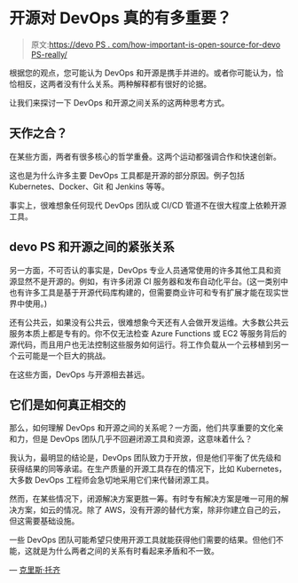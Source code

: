 # 开源对 DevOps 真的有多重要？

> 原文:[https://devo PS . com/how-important-is-open-source-for-devo PS-really/](https://devops.com/how-important-is-open-source-for-devops-really/)

根据您的观点，您可能认为 DevOps 和开源是携手并进的。或者你可能认为，恰恰相反，这两者没有什么关系。两种解释都有很好的论据。

让我们来探讨一下 DevOps 和开源之间关系的这两种思考方式。

## **天作之合？**

在某些方面，两者有很多核心的哲学重叠。这两个运动都强调合作和快速创新。

这也是为什么许多主要 DevOps 工具都是开源的部分原因。例子包括 Kubernetes、Docker、Git 和 Jenkins 等等。

事实上，很难想象任何现代 DevOps 团队或 CI/CD 管道不在很大程度上依赖开源工具。

## **devo PS 和开源之间的紧张关系**

另一方面，不可否认的事实是，DevOps 专业人员通常使用的许多其他工具和资源显然不是开源的。例如，有许多闭源 CI 服务器和发布自动化平台。(这一类别中也有许多工具是基于开源代码库构建的，但需要商业许可和专有扩展才能在现实世界中使用。)

还有公共云，如果没有公共云，很难想象今天还有人会做开发运维。大多数公共云服务本质上都是专有的。你不仅无法检查 Azure Functions 或 EC2 等服务背后的源代码，而且用户也无法控制这些服务如何运行。将工作负载从一个云移植到另一个云可能是一个巨大的挑战。

在这些方面，DevOps 与开源相去甚远。

## **它们是如何真正相交的**

那么，如何理解 DevOps 和开源之间的关系呢？一方面，他们共享重要的文化亲和力，但是 DevOps 团队几乎不回避闭源工具和资源，这意味着什么？

我认为，最明显的结论是，DevOps 团队致力于开放，但是他们平衡了优先级和获得结果的同等承诺。在生产质量的开源工具存在的情况下，比如 Kubernetes，大多数 DevOps 工程师会急切地采用它们来代替闭源工具。

然而，在某些情况下，闭源解决方案更胜一筹。有时专有解决方案是唯一可用的解决方案，如云的情况。除了 AWS，没有开源的替代方案，除非你建立自己的云，但这需要基础设施。

一些 DevOps 团队可能希望只使用开源工具就能获得他们需要的结果。但他们不能，这就是为什么两者之间的关系有时看起来矛盾和不一致。

— [克里斯·托齐](https://devops.com/author/chris-tozzi/)